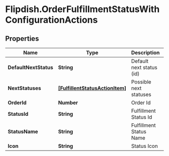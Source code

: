 # Flipdish.OrderFulfillmentStatusWithConfigurationActions

## Properties
Name | Type | Description | Notes
------------ | ------------- | ------------- | -------------
**DefaultNextStatus** | **String** | Default next status (id) | [optional] 
**NextStatuses** | [**[FulfillentStatusActionItem]**](FulfillentStatusActionItem.md) | Possible next statuses | [optional] 
**OrderId** | **Number** | Order Id | [optional] 
**StatusId** | **String** | Fulfillment Status Id | [optional] 
**StatusName** | **String** | Fulfillment Status Name | [optional] 
**Icon** | **String** | Status Icon | [optional] 


